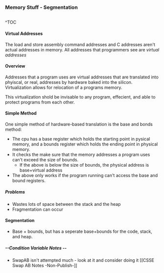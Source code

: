 ### Memory Stuff - Segmentation
```toc
```
^TOC

#### Virtual Addresses
The load and store assembly command addresses and C addresses aren't actual addresses in memory. All addresses that programmers see are *virtual addresses*

#### Overview
Addresses that a program uses are virtual addresses that are translated into phyiscal, or real, addresses by hardware baked into the silicon. Virtualization allows for relocation of a programs memory.

This virtualization shold be invisable to any program, effecient, and able to protect programs from each other.

#### Simple Method
One simple method of hardware-based translation is the base and bonds method:
- The cpu has a base register which holds the starting point in pysical memory, and a bounds register which holds the ending point in physical memory.
- It checks the make sure that the memory addresses a program uses can't exceed the size of bounds. 
	- If the above is below the size of bounds, the physical address is base+virtual address
- The above only works if the program running can't access the base and bound registers.
##### Problems
 - Wastes lots of space between the stack and the heap
 - Fragmentation can occur
 
 #### Segmentation
 - Base + bounds, but has a seperate base+bounds for the code, stack, and heap.

##### --Condition Variable Notes --
- SwapAB isn't attempted much - look at it and consider doing it
[[CSSE Swap AB Notes -Non-Publish-]]